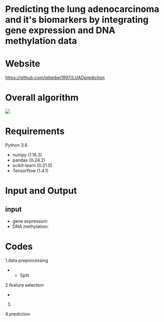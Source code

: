 # Predicting the lung adenocarcinoma and it's biomarkers by integrating gene expression and DNA methylation data

# Website

<https://github.com/qibeibei1997/LUADprediction> 

# Overall algorithm

![](https://github.com/qibeibei1997/LUADprediction/blob/master/img/Fig1.jpg)

# Requirements

Python 3.6

- numpy (1.16.3)
- pandas (0.24.2)
- scikit-learn (0.21.0)
- Tensorflow (1.4.1)

# Input and Output

## input

- gene expression:
- DNA methylation:

# Codes

1.data preprocessing

- - Split

2.feature selection

- 

3.

4.prediction
